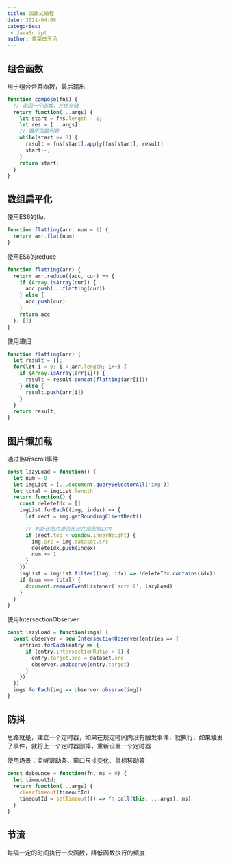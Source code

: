 ```yaml
---
title: 函数式编程
date: 2021-04-08
categories:
 - JavaScript
author: 青菜白玉汤
---
```


## 组合函数
用于组合合并函数，最后输出
```javascript
function compose(fns) {
  // 返回一个函数，方便存储
  return function(...args) {
    let start = fns.length - 1;
    let res = [...args];
    // 遍历函数列表
    while(start >= 0) {
      result = fns[start].apply(fns[start], result)
      start--;
    }
    return start;
  }
}
```

## 数组扁平化

使用ES6的flat
```javascript
function flatting(arr, num = 1) {
  return arr.flat(num)
}
```

使用ES6的reduce
```javascript
function flatting(arr) {
  return arr.reduce((acc, cur) => {
    if (Array.isArray(cur)) {
      acc.push(...flatting(cur))
    } else {
      acc.push(cur)
    }
    return acc
  }, [])
}
```

使用递归
```javascript
function flatting(arr) {
  let result = [];
  for(let i = 0; i < arr.length; i++) {
    if (Array.isArray(arr[i])) {
      result = result.concat(flatting(arr[i]))
    } else {
      result.push(arr[i])
    }
  }
  return result;
}
```

## 图片懒加载

通过监听scroll事件
```javascript
const lazyLoad = function() {
  let num = 0
  let imgList = [...document.querySelectorAll('img')]
  let total = imgList.length
  return function() {
    const deleteIdx = []
    imgList.forEach((img, index) => {
      let rect = img.getBoundingClientRect()

      // 判断该图片是否出现在视图窗口内
      if (rect.top < window.innerHeight) {
        img.src = img.dataset.src
        deleteIdx.push(index)
        num += 1
      }
    })
    imgList = imgList.filter((img, idx) => !deleteIdx.contains(idx))
    if (num === total) {
      document.removeEventListener('scroll', lazyLoad)
    }
  }
}
```

使用IntersectionObserver
```javascript
const lazyLoad = function(imgs) {
  const observer = new IntersectionObserver(entries => {
    entries.forEach(entry => {
      if (entry.intersectionRatio > 0) {
        entry.target.src = dataset.src
        observer.unobserve(entry.target)
      }
    })
  })
  imgs.forEach(img => observer.observe(img))
}
```

## 防抖
思路就是，建立一个定时器，如果在规定时间内没有触发事件，就执行，如果触发了事件，就将上一个定时器删掉，重新设置一个定时器

使用场景：监听滚动条、窗口尺寸变化、鼠标移动等

```javascript
const debounce = function(fn, ms = 0) {
  let timeoutId;
  return function(...args) {
    clearTimeout(timeoutId)
    timeoutId = setTimeout(() => fn.call(this, ...args), ms)
  }
}
```

## 节流
每隔一定的时间执行一次函数，降低函数执行的频度